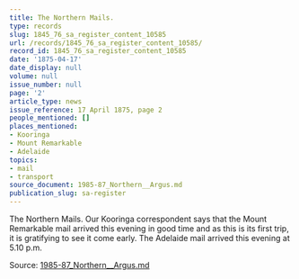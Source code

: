 ```yaml
---
title: The Northern Mails.
type: records
slug: 1845_76_sa_register_content_10585
url: /records/1845_76_sa_register_content_10585/
record_id: 1845_76_sa_register_content_10585
date: '1875-04-17'
date_display: null
volume: null
issue_number: null
page: '2'
article_type: news
issue_reference: 17 April 1875, page 2
people_mentioned: []
places_mentioned:
- Kooringa
- Mount Remarkable
- Adelaide
topics:
- mail
- transport
source_document: 1985-87_Northern__Argus.md
publication_slug: sa-register
---
```


The Northern Mails.  Our Kooringa correspondent says that the Mount Remarkable mail arrived this evening in good time and as this is its first trip, it is gratifying to see it come early.  The Adelaide mail arrived this evening at 5.10 p.m.

Source: [1985-87_Northern__Argus.md](/downloads/markdown/1985-87_Northern__Argus.md)
